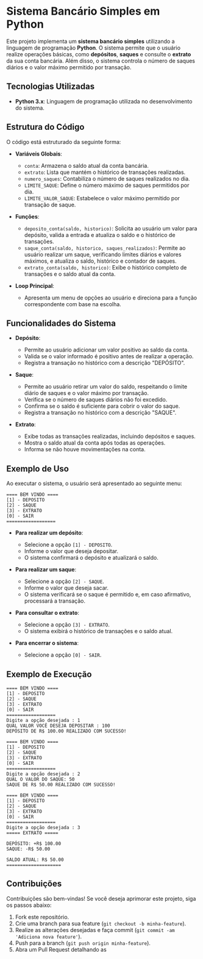 # Sistema Bancário Simples em Python

Este projeto implementa um **sistema bancário simples** utilizando a linguagem de programação **Python**. O sistema permite que o usuário realize operações básicas, como **depósitos**, **saques** e consulte o **extrato** da sua conta bancária. Além disso, o sistema controla o número de saques diários e o valor máximo permitido por transação.

## Tecnologias Utilizadas

- **Python 3.x**: Linguagem de programação utilizada no desenvolvimento do sistema.

## Estrutura do Código

O código está estruturado da seguinte forma:

- **Variáveis Globais**:
  - `conta`: Armazena o saldo atual da conta bancária.
  - `extrato`: Lista que mantém o histórico de transações realizadas.
  - `numero_saques`: Contabiliza o número de saques realizados no dia.
  - `LIMITE_SAQUE`: Define o número máximo de saques permitidos por dia.
  - `LIMITE_VALOR_SAQUE`: Estabelece o valor máximo permitido por transação de saque.

- **Funções**:
  - `deposito_conta(saldo, historico)`: Solicita ao usuário um valor para depósito, valida a entrada e atualiza o saldo e o histórico de transações.
  - `saque_conta(saldo, historico, saques_realizados)`: Permite ao usuário realizar um saque, verificando limites diários e valores máximos, e atualiza o saldo, histórico e contador de saques.
  - `extrato_conta(saldo, historico)`: Exibe o histórico completo de transações e o saldo atual da conta.

- **Loop Principal**:
  - Apresenta um menu de opções ao usuário e direciona para a função correspondente com base na escolha.

## Funcionalidades do Sistema

- **Depósito**:
  - Permite ao usuário adicionar um valor positivo ao saldo da conta.
  - Valida se o valor informado é positivo antes de realizar a operação.
  - Registra a transação no histórico com a descrição "DEPÓSITO".

- **Saque**:
  - Permite ao usuário retirar um valor do saldo, respeitando o limite diário de saques e o valor máximo por transação.
  - Verifica se o número de saques diários não foi excedido.
  - Confirma se o saldo é suficiente para cobrir o valor do saque.
  - Registra a transação no histórico com a descrição "SAQUE".

- **Extrato**:
  - Exibe todas as transações realizadas, incluindo depósitos e saques.
  - Mostra o saldo atual da conta após todas as operações.
  - Informa se não houve movimentações na conta.

## Exemplo de Uso

Ao executar o sistema, o usuário será apresentado ao seguinte menu:

```
==== BEM VINDO ====
[1] - DEPOSITO
[2] - SAQUE
[3] - EXTRATO
[0] - SAIR
==================
```

- **Para realizar um depósito**:
  - Selecione a opção `[1] - DEPOSITO`.
  - Informe o valor que deseja depositar.
  - O sistema confirmará o depósito e atualizará o saldo.

- **Para realizar um saque**:
  - Selecione a opção `[2] - SAQUE`.
  - Informe o valor que deseja sacar.
  - O sistema verificará se o saque é permitido e, em caso afirmativo, processará a transação.

- **Para consultar o extrato**:
  - Selecione a opção `[3] - EXTRATO`.
  - O sistema exibirá o histórico de transações e o saldo atual.

- **Para encerrar o sistema**:
  - Selecione a opção `[0] - SAIR`.

## Exemplo de Execução

```
==== BEM VINDO ====
[1] - DEPOSITO
[2] - SAQUE
[3] - EXTRATO
[0] - SAIR
==================
Digite a opção desejada : 1
QUAL VALOR VOCÊ DESEJA DEPOSITAR : 100
DEPÓSITO DE R$ 100.00 REALIZADO COM SUCESSO!

==== BEM VINDO ====
[1] - DEPOSITO
[2] - SAQUE
[3] - EXTRATO
[0] - SAIR
==================
Digite a opção desejada : 2
QUAL O VALOR DO SAQUE: 50
SAQUE DE R$ 50.00 REALIZADO COM SUCESSO!

==== BEM VINDO ====
[1] - DEPOSITO
[2] - SAQUE
[3] - EXTRATO
[0] - SAIR
==================
Digite a opção desejada : 3
===== EXTRATO =====

DEPÓSITO: +R$ 100.00
SAQUE: -R$ 50.00

SALDO ATUAL: R$ 50.00
====================
```

## Contribuições

Contribuições são bem-vindas! Se você deseja aprimorar este projeto, siga os passos abaixo:

1. Fork este repositório.
2. Crie uma branch para sua feature (`git checkout -b minha-feature`).
3. Realize as alterações desejadas e faça commit (`git commit -am 'Adiciona nova feature'`).
4. Push para a branch (`git push origin minha-feature`).
5. Abra um Pull Request detalhando as 
